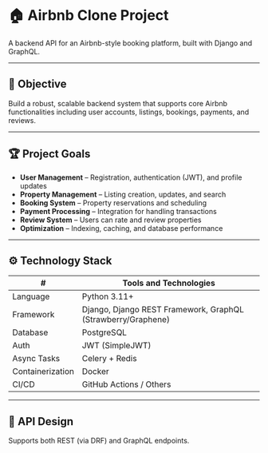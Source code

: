 # 🏠 Airbnb Clone Project

A backend API for an Airbnb-style booking platform, built with Django and GraphQL.

---

## 🚀 Objective

Build a robust, scalable backend system that supports core Airbnb functionalities including user accounts, listings, bookings, payments, and reviews.

---

## 🏆 Project Goals

- **User Management** – Registration, authentication (JWT), and profile updates
- **Property Management** – Listing creation, updates, and search
- **Booking System** – Property reservations and scheduling
- **Payment Processing** – Integration for handling transactions
- **Review System** – Users can rate and review properties
- **Optimization** – Indexing, caching, and database performance

---

## ⚙️ Technology Stack

| #            | Tools and Technologies    |
|--------------|---------------------------|
| Language     | Python 3.11+              |
| Framework    | Django, Django REST Framework, GraphQL (Strawberry/Graphene) |
| Database     | PostgreSQL                |
| Auth         | JWT (SimpleJWT)           |
| Async Tasks  | Celery + Redis            |
| Containerization | Docker                |
| CI/CD        | GitHub Actions / Others   |

---

## 📖 API Design

Supports both REST (via DRF) and GraphQL endpoints.

